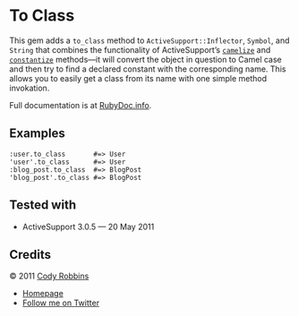 To Class
========

This gem adds a `to_class` method to `ActiveSupport::Inflector`, `Symbol`, and `String` that combines the functionality of ActiveSupport’s [`camelize`](http://rubydoc.info/gems/activesupport/ActiveSupport/Inflector:camelize) and [`constantize`](http://rubydoc.info/gems/activesupport/ActiveSupport/Inflector:constantize) methods—it will convert the object in question to Camel case and then try to find a declared constant with the corresponding name. This allows you to easily get a class from its name with one simple method invokation.

Full documentation is at [RubyDoc.info](http://rubydoc.info/gems/to-class).

Examples
--------

    :user.to_class       #=> User
    'user'.to_class      #=> User
    :blog_post.to_class  #=> BlogPost
    'blog_post'.to_class #=> BlogPost

Tested with
-----------

* ActiveSupport 3.0.5 — 20 May 2011

Credits
-------

© 2011 [Cody Robbins](http://codyrobbins.com/)

* [Homepage](http://codyrobbins.com/software/to-class)
* [Follow me on Twitter](http://twitter.com/codyrobbins)
